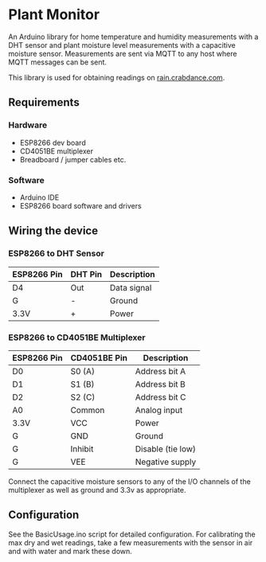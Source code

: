 # Plant Monitor 

An Arduino library for home temperature and humidity measurements with a DHT sensor and plant moisture level measurements with a capacitive moisture sensor. Measurements are sent via MQTT to any host where MQTT messages can be sent. 

This library is used for obtaining readings on [rain.crabdance.com](https://rain.crabdance.com). 

## Requirements

### Hardware

- ESP8266 dev board
- CD4051BE multiplexer
- Breadboard / jumper cables etc.

### Software

- Arduino IDE
- ESP8266 board software and drivers

## Wiring the device

### ESP8266 to DHT Sensor

| ESP8266 Pin | DHT Pin | Description |
|-------------|---------|-------------|
| D4          | Out     | Data signal |
| G           | -       | Ground      |
| 3.3V        | +       | Power       |

### ESP8266 to CD4051BE Multiplexer

| ESP8266 Pin | CD4051BE Pin | Description        |
|-------------|--------------|-------------------|
| D0          | S0 (A)       | Address bit A     |
| D1          | S1 (B)       | Address bit B     |
| D2          | S2 (C)       | Address bit C     |
| A0          | Common       | Analog input      |
| 3.3V        | VCC          | Power             |
| G           | GND          | Ground            |
| G           | Inhibit      | Disable (tie low) |
| G           | VEE          | Negative supply   |  

Connect the capacitive moisture sensors to any of the I/O channels of the multiplexer as well as ground and 3.3v as appropriate. 

## Configuration

See the BasicUsage.ino script for detailed configuration. 
For calibrating the max dry and wet readings, take a few measurements with the sensor in air and with water and mark these down. 